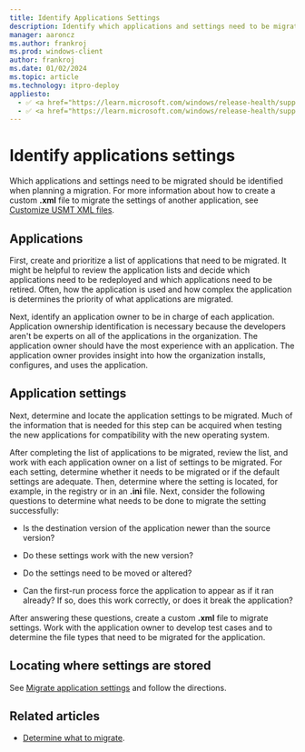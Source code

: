```yaml
---
title: Identify Applications Settings
description: Identify which applications and settings need to be migrated before using the User State Migration Tool (USMT).
manager: aaroncz
ms.author: frankroj
ms.prod: windows-client
author: frankroj
ms.date: 01/02/2024
ms.topic: article
ms.technology: itpro-deploy
appliesto:
  - ✅ <a href="https://learn.microsoft.com/windows/release-health/supported-versions-windows-client" target="_blank">Windows 11</a>
  - ✅ <a href="https://learn.microsoft.com/windows/release-health/supported-versions-windows-client" target="_blank">Windows 10</a>
---
```


# Identify applications settings

Which applications and settings need to be migrated should be identified when planning a migration. For more information about how to create a custom **.xml** file to migrate the settings of another application, see [Customize USMT XML files](usmt-customize-xml-files.md).

## Applications

First, create and prioritize a list of applications that need to be migrated. It might be helpful to review the application lists and decide which applications need to be redeployed and which applications need to be retired. Often, how the application is used and how complex the application is determines the priority of what applications are migrated.

Next, identify an application owner to be in charge of each application. Application ownership identification is necessary because the developers aren't be experts on all of the applications in the organization. The application owner should have the most experience with an application. The application owner provides insight into how the organization installs, configures, and uses the application.

## Application settings

Next, determine and locate the application settings to be migrated. Much of the information that is needed for this step can be acquired when testing the new applications for compatibility with the new operating system.

After completing the list of applications to be migrated, review the list, and work with each application owner on a list of settings to be migrated. For each setting, determine whether it needs to be migrated or if the default settings are adequate. Then, determine where the setting is located, for example, in the registry or in an **.ini** file. Next, consider the following questions to determine what needs to be done to migrate the setting successfully:

- Is the destination version of the application newer than the source version?

- Do these settings work with the new version?

- Do the settings need to be moved or altered?

- Can the first-run process force the application to appear as if it ran already? If so, does this work correctly, or does it break the application?

After answering these questions, create a custom **.xml** file to migrate settings. Work with the application owner to develop test cases and to determine the file types that need to be migrated for the application.

## Locating where settings are stored

See [Migrate application settings](migrate-application-settings.md) and follow the directions.

## Related articles

- [Determine what to migrate](usmt-determine-what-to-migrate.md).
